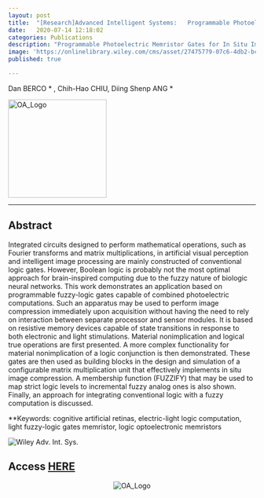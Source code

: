 ```yaml
---
layout: post
title:  "[Research]Advanced Intelligent Systems:   Programmable Photoelectric Memristor Gates for In Situ Image Compression"
date:   2020-07-14 12:18:02
categories: Publications
description: "Programmable Photoelectric Memristor Gates for In Situ Image Compression"
image: 'https://onlinelibrary.wiley.com/cms/asset/27475779-07c6-4db2-bcb3-059c56abade2/aisy202000079-fig-0002-m.jpg'
published: true

---
```


Dan BERCO \* , Chih-Hao CHIU, Diing Shenp ANG \*

<img src="https://www.openaccess.nl/sites/www.openaccess.nl/files/documenten/open-access-logo-png-transparent.png" alt="OA_Logo" width="200"/>

---

## Abstract

Integrated circuits designed to perform mathematical operations, such as Fourier transforms and matrix multiplications, in artificial visual perception and intelligent image processing are mainly constructed of conventional logic gates. However, Boolean logic is probably not the most optimal approach for brain-inspired computing due to the fuzzy nature of biologic neural networks. This work demonstrates an application based on programmable fuzzy-logic gates capable of combined photoelectric computations. Such an apparatus may be used to perform image compression immediately upon acquisition without having the need to rely on interaction between separate processor and sensor modules. It is based on resistive memory devices capable of state transitions in response to both electronic and light stimulations. Material nonimplication and logical true operations are first presented. A more complex functionality for material nonimplication of a logic conjunction is then demonstrated. These gates are then used as building blocks in the design and simulation of a configurable matrix multiplication unit that effectively implements in situ image compression. A membership function (FUZZIFY) that may be used to map strict logic levels to incremental fuzzy analog ones is also shown. Finally, an approach for integrating conventional logic with a fuzzy computation is discussed.

**Keywords: cognitive artificial retinas, electric-light logic computation, light fuzzy-logic gates memristor, logic optoelectronic memristors

![Wiley Adv. Int. Sys.](https://onlinelibrary.wiley.com/pb-assets/journal-banners/26404567-1552645020053.jpg)

## Access [HERE](https://onlinelibrary.wiley.com/doi/full/10.1002/aisy.202000079)

<p style="text-align:center"> 
<img src="https://www.openaccess.nl/sites/www.openaccess.nl/files/documenten/open-access-logo-png-transparent.png" alt="OA_Logo"/>
</p>

